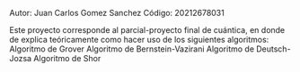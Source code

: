 Autor: Juan Carlos Gomez Sanchez 
Código: 20212678031

Este proyecto corresponde al parcial-proyecto final de cuántica, en donde de explica teóricamente como hacer uso de los siguientes algoritmos: 
    Algoritmo de Grover 
    Algoritmo de Bernstein-Vazirani 
    Algoritmo de Deutsch-Jozsa 
    Algoritmo de Shor
